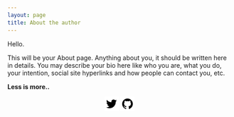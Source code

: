 ```yaml
---
layout: page
title: About the author
---
```




Hello.

This will be your About page. Anything about you, it should be written here in details. You may describe your bio here like who you are, what you do, your intention, social site hyperlinks and how people can contact you, etc.


**Less is more..**


<center>
<a href="https://www.twitter.com/Sim4n6" target="_blank"><img src="/assets/twitter.png"></a>
<a href="https://github.com/Sim4n6" target="_blank"><img src="/assets/github.png"></a>
</center>